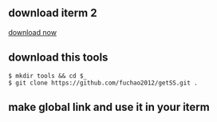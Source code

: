 ## download iterm 2

[download now](https://www.iterm2.com/downloads.html)

## download this tools

```
$ mkdir tools && cd $_
$ git clone https://github.com/fuchao2012/getSS.git .
```

## make global link and use it in your iterm 
